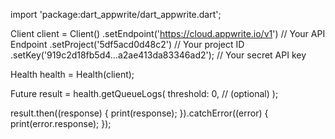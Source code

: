 import 'package:dart_appwrite/dart_appwrite.dart';

Client client = Client()
  .setEndpoint('https://cloud.appwrite.io/v1') // Your API Endpoint
  .setProject('5df5acd0d48c2') // Your project ID
  .setKey('919c2d18fb5d4...a2ae413da83346ad2'); // Your secret API key

Health health = Health(client);

Future result = health.getQueueLogs(
  threshold: 0, // (optional)
);

result.then((response) {
  print(response);
}).catchError((error) {
  print(error.response);
});
